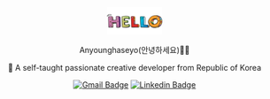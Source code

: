 <p align="center"><a href=""><img width="20%" alt="Hello, I do open source!" src="./src/hello.png" /></a></p>

<div align=center>

Anyounghaseyo(안녕하세요)🙇‍♂️

🎯 A self-taught passionate creative developer from Republic of Korea

</div>

<div align=center>

[![Gmail Badge](https://img.shields.io/badge/-Gmail-d14836?style=flat-square&logo=Gmail&logoColor=white&link=mailto:7eerup@gmail.com)](mailto:7eerup@gmail.com)
[![Linkedin Badge](https://img.shields.io/badge/-LinkedIn-blue?style=flat-square&logo=Linkedin&logoColor=white&link=https://www.linkedin.com/in/7eerup/)](https://www.linkedin.com/in/7eerup/)

</div>

<!-- [![Tech Blog Badge](http://img.shields.io/badge/-Tech%20blog-black?style=flat-square&logo=github&link=https://zzsza.github.io/)](https://zzsza.github.io/) -->

<!-- [![Youtube Badge](https://img.shields.io/badge/Youtube-ff0000?style=flat-square&logo=youtube&link=https://www.youtube.com/c/kyleschool)](https://www.youtube.com/c/kyleschool) -->

<!-- [![Instagram Badge](https://img.shields.io/badge/-Instagram-dd2a7b?style=flat-square&logo=instagram&logoColor=white&link=https://www.instagram.com/data.scientist/)](https://www.instagram.com/data.scientist/) -->



<!-- <div align=center>

![7eerup's GitHub stats](https://github-readme-stats.vercel.app/api?username=7eerup&show_icons=true&theme=radical)

</div> -->